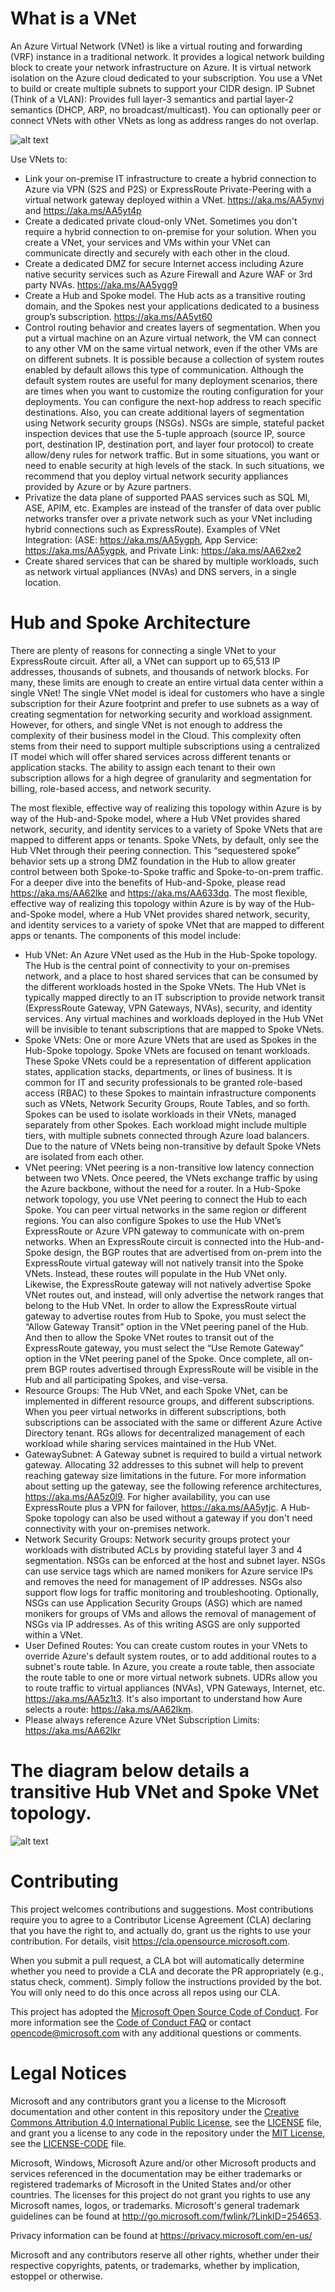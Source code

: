 # What is a VNet
 
An Azure Virtual Network (VNet) is like a virtual routing and forwarding (VRF) instance in a traditional network.  It provides a logical network building block to create your network infrastructure on Azure.  It is virtual network isolation on the Azure cloud dedicated to your subscription.  You use a VNet to build or create multiple subnets to support your CIDR design. IP Subnet (Think of a VLAN):  Provides full layer-3 semantics and partial layer-2 semantics (DHCP, ARP, no broadcast/multicast).  You can optionally peer or connect VNets with other VNets as long as address ranges do not overlap.  

![alt text](https://github.com/jgmitter/images/blob/master/vnet.jpg)


Use VNets to:
*   Link your on-premise IT infrastructure to create a hybrid connection to Azure via VPN (S2S and P2S) or ExpressRoute Private-Peering with a virtual network gateway deployed within a VNet. https://aka.ms/AA5ynvj and https://aka.ms/AA5yt4p
*   Create a dedicated private cloud-only VNet. Sometimes you don't require a hybrid connection to on-premise for your solution. When you create a VNet, your services and VMs within your VNet can communicate directly and securely with each other in the cloud. 
*   Create a dedicated DMZ for secure Internet access including Azure native security services such as Azure Firewall and Azure WAF or 3rd party NVAs.  https://aka.ms/AA5ygg9
*   Create a Hub and Spoke model. The Hub acts as a transitive routing domain, and the Spokes nest your applications dedicated to a business group’s subscription.  https://aka.ms/AA5yt60
*   Control routing behavior and creates layers of segmentation.   When you put a virtual machine on an Azure virtual network, the VM can connect to any other VM on the same virtual network, even if the other VMs are on different subnets. It is possible because a collection of system routes enabled by default allows this type of communication.  Although the default system routes are useful for many deployment scenarios, there are times when you want to customize the routing configuration for your deployments. You can configure the next-hop address to reach specific destinations.  Also, you can create additional layers of segmentation using Network security groups (NSGs).  NSGs are simple, stateful packet inspection devices that use the 5-tuple approach (source IP, source port, destination IP, destination port, and layer four protocol) to create allow/deny rules for network traffic.  But in some situations, you want or need to enable security at high levels of the stack. In such situations, we recommend that you deploy virtual network security appliances provided by Azure or by Azure partners.
*   Privatize the data plane of supported PAAS services such as SQL MI, ASE, APIM, etc. Examples are instead of the transfer of data over public networks transfer over a private network such as your VNet including hybrid connections such as ExpressRoute).  Examples of VNet Integration: (ASE: https://aka.ms/AA5ygph, App Service: https://aka.ms/AA5ygpk, and Private Link: https://aka.ms/AA62xe2
*   Create shared services that can be shared by multiple workloads, such as network virtual appliances (NVAs) and DNS servers, in a single location.  

# Hub and Spoke Architecture

There are plenty of reasons for connecting a single VNet to your ExpressRoute circuit. After all, a VNet can support up to 65,513 IP addresses, thousands of subnets, and thousands of network blocks.  For many, these limits are enough to create an entire virtual data center within a single VNet!  The single VNet model is ideal for customers who have a single subscription for their Azure footprint and prefer to use subnets as a way of creating segmentation for networking security and workload assignment.  
However, for others, and single VNet is not enough to address the complexity of their business model in the Cloud.  This complexity often stems from their need to support multiple subscriptions using a centralized IT model which will offer shared services across different tenants or application stacks.  The ability to assign each tenant to their own subscription allows for a high degree of granularity and segmentation for billing, role-based access, and network security. 

The most flexible, effective way of realizing this topology within Azure is by way of the Hub-and-Spoke model, where a Hub VNet provides shared network, security, and identity services to a variety of Spoke VNets that are mapped to different apps or tenants.  Spoke VNets, by default, only see the Hub VNet through their peering connection.  This “sequestered spoke” behavior sets up a strong DMZ foundation in the Hub to allow greater control between both Spoke-to-Spoke traffic and Spoke-to-on-prem traffic.  For a deeper dive into the benefits of Hub-and-Spoke, please read https://aka.ms/AA62lke and https://aka.ms/AA633dq.
The most flexible, effective way of realizing this topology within Azure is by way of the Hub-and-Spoke model, where a Hub VNet provides shared network, security, and identity services to a variety of spoke VNet that are mapped to different apps or tenants.  The components of this model include:  

*   Hub VNet:   An Azure VNet used as the Hub in the Hub-Spoke topology. The Hub is the central point of connectivity to your on-premises network, and a place to host shared services that can be consumed by the different workloads hosted in the Spoke VNets.  The Hub VNet is typically mapped directly to an IT subscription to provide network transit (ExpressRoute Gateway, VPN Gateways, NVAs), security, and identity services. Any virtual machines and workloads deployed in the Hub VNet will be invisible to tenant subscriptions that are mapped to Spoke VNets.  
*   Spoke VNets: One or more Azure VNets that are used as Spokes in the Hub-Spoke topology.   Spoke VNets are focused on tenant workloads. These Spoke VNets could be a representation of different application states, application stacks, departments, or lines of business. It is common for IT and security professionals to be granted role-based access (RBAC) to these Spokes to maintain infrastructure components such as VNets, Network Security Groups, Route Tables, and so forth.   Spokes can be used to isolate workloads in their VNets, managed separately from other Spokes. Each workload might include multiple tiers, with multiple subnets connected through Azure load balancers.   Due to the nature of VNets being non-transitive by default Spoke VNets are isolated from each other.
*   VNet peering: VNet peering is a non-transitive low latency connection between two VNets.  Once peered, the VNets exchange traffic by using the Azure backbone, without the need for a router. In a Hub-Spoke network topology, you use VNet peering to connect the Hub to each Spoke. You can peer virtual networks in the same region or different regions. You can also configure Spokes to use the Hub VNet’s ExpressRoute or Azure VPN gateway to communicate with on-prem networks.  When an ExpressRoute circuit is connected into the Hub-and-Spoke design, the BGP routes that are advertised from on-prem into the ExpressRoute virtual gateway will not natively transit into the Spoke VNets. Instead, these routes will populate in the Hub VNet only. Likewise, the ExpressRoute gateway will not natively advertise Spoke VNet routes out, and instead, will only advertise the network ranges that belong to the Hub VNet.  In order to allow the ExpressRoute virtual gateway to advertise routes from Hub to Spoke, you must select the “Allow Gateway Transit” option in the VNet peering panel of the Hub.  And then to allow the Spoke VNet routes to transit out of the ExpressRoute gateway, you must select the “Use Remote Gateway” option in the VNet peering panel of the Spoke.  Once complete, all on-prem BGP routes advertised through ExpressRoute will be visible in the Hub and all participating Spokes, and vise-versa. 
*   Resource Groups: The Hub VNet, and each Spoke VNet, can be implemented in different resource groups, and different subscriptions. When you peer virtual networks in different subscriptions, both subscriptions can be associated with the same or different Azure Active Directory tenant. RGs allows for decentralized management of each workload while sharing services maintained in the Hub VNet.
*   GatewaySubnet:  A Gateway subnet is required to build a virtual network gateway. Allocating 32 addresses to this subnet will help to prevent reaching gateway size limitations in the future.   For more information about setting up the gateway, see the following reference architectures, https://aka.ms/AA5z0l9.  For higher availability, you can use ExpressRoute plus a VPN for failover, https://aka.ms/AA5ytjc.   A Hub-Spoke topology can also be used without a gateway if you don't need connectivity with your on-premises network.
*   Network Security Groups:  Network security groups protect your workloads with distributed ACLs by providing stateful layer 3 and 4 segmentation.   NSGs can be enforced at the host and subnet layer.  NSGs can use service tags which are named monikers for Azure service IPs and removes the need for management of IP addresses.  NSGs also support flow logs for traffic monitoring and troubleshooting.  Optionally, NSGs can use Application Security Groups (ASG) which are named monikers for groups of VMs and allows the removal of management of NSGs via IP addresses.  As of this writing ASGS are only supported within a VNet.  
*   User Defined Routes:  You can create custom routes in your VNets to override Azure's default system routes, or to add additional routes to a subnet's route table. In Azure, you create a route table, then associate the route table to one or more virtual network subnets.  UDRs allow you to route traffic to virtual appliances (NVAs), VPN Gateways, Internet, etc.  https://aka.ms/AA5z1t3.  It's also important to understand how Aure selects a route: https://aka.ms/AA62lkm.
*   Please always reference Azure VNet Subscription Limits: https://aka.ms/AA62lkr

# The diagram below details a transitive Hub VNet and Spoke VNet topology.

![alt text](https://github.com/jgmitter/images/blob/master/hub%20and%20spoke.jpg)





# Contributing

This project welcomes contributions and suggestions.  Most contributions require you to agree to a
Contributor License Agreement (CLA) declaring that you have the right to, and actually do, grant us
the rights to use your contribution. For details, visit https://cla.opensource.microsoft.com.

When you submit a pull request, a CLA bot will automatically determine whether you need to provide
a CLA and decorate the PR appropriately (e.g., status check, comment). Simply follow the instructions
provided by the bot. You will only need to do this once across all repos using our CLA.

This project has adopted the [Microsoft Open Source Code of Conduct](https://opensource.microsoft.com/codeofconduct/).
For more information see the [Code of Conduct FAQ](https://opensource.microsoft.com/codeofconduct/faq/) or
contact [opencode@microsoft.com](mailto:opencode@microsoft.com) with any additional questions or comments.

# Legal Notices

Microsoft and any contributors grant you a license to the Microsoft documentation and other content
in this repository under the [Creative Commons Attribution 4.0 International Public License](https://creativecommons.org/licenses/by/4.0/legalcode),
see the [LICENSE](LICENSE) file, and grant you a license to any code in the repository under the [MIT License](https://opensource.org/licenses/MIT), see the
[LICENSE-CODE](LICENSE-CODE) file.

Microsoft, Windows, Microsoft Azure and/or other Microsoft products and services referenced in the documentation
may be either trademarks or registered trademarks of Microsoft in the United States and/or other countries.
The licenses for this project do not grant you rights to use any Microsoft names, logos, or trademarks.
Microsoft's general trademark guidelines can be found at http://go.microsoft.com/fwlink/?LinkID=254653.

Privacy information can be found at https://privacy.microsoft.com/en-us/

Microsoft and any contributors reserve all other rights, whether under their respective copyrights, patents,
or trademarks, whether by implication, estoppel or otherwise.
